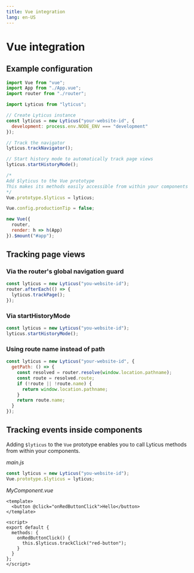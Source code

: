```yaml
---
title: Vue integration
lang: en-US
---
```


# Vue integration

## Example configuration

```javascript
import Vue from "vue";
import App from "./App.vue";
import router from "./router";

import Lyticus from "lyticus";

// Create Lyticus instance
const lyticus = new Lyticus("your-website-id", {
  development: process.env.NODE_ENV === "development"
});

// Track the navigator
lyticus.trackNavigator();

// Start history mode to automatically track page views
lyticus.startHistoryMode();

/*
Add $lyticus to the Vue prototype
This makes its methods easily accessible from within your components
*/
Vue.prototype.$lyticus = lyticus;

Vue.config.productionTip = false;

new Vue({
  router,
  render: h => h(App)
}).$mount("#app");
```

## Tracking page views

### Via the router's global navigation guard

```javascript
const lyticus = new Lyticus("you-website-id");
router.afterEach(() => {
  lyticus.trackPage();
});
```

### Via startHistoryMode

```javascript
const lyticus = new Lyticus("you-website-id");
lyticus.startHistoryMode();
```

### Using route name instead of path

```javascript
const lyticus = new Lyticus("your-website-id", {
  getPath: () => {
    const resolved = router.resolve(window.location.pathname);
    const route = resolved.route;
    if (!route || !route.name) {
      return window.location.pathname;
    }
    return route.name;
  }
});
```

## Tracking events inside components

Adding `$lyticus` to the `Vue` prototype enables you to call Lyticus methods from within your components.

_main.js_

```javascript
const lyticus = new Lyticus("you-website-id");
Vue.prototype.$lyticus = lyticus;
```

_MyComponent.vue_

```vue
<template>
  <button @click="onRedButtonClick">Hello</button>
</template>

<script>
export default {
  methods: {
    onRedButtonClick() {
      this.$lyticus.trackClick("red-button");
    }
  }
};
</script>
```
